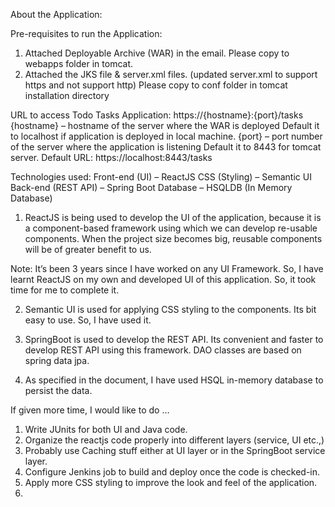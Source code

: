 About the Application:


Pre-requisites to run the Application:
1.	Attached Deployable Archive (WAR) in the email. Please copy to webapps folder in tomcat.
2.	Attached the JKS file & server.xml files. (updated server.xml to support https and not support http)
Please copy to conf folder in tomcat installation directory

URL to access Todo Tasks Application: https://{hostname}:{port}/tasks
{hostname} – hostname of the server where the WAR is deployed
Default it to localhost if application is deployed in local machine.
{port} – port number of the server where the application is listening
Default it to 8443 for tomcat server.
Default URL: https://localhost:8443/tasks

Technologies used:
Front-end (UI) – ReactJS
CSS (Styling) – Semantic UI
Back-end (REST API) – Spring Boot
Database – HSQLDB (In Memory Database)


1.	ReactJS is being used to develop the UI of the application, because it is a component-based framework using which we can develop re-usable components. When the project size becomes big, reusable components will be of greater benefit to us.

Note: It’s been 3 years since I have worked on any UI Framework. So, I have learnt ReactJS on my own and developed UI of this application. So, it took time for me to complete it.

2.	Semantic UI is used for applying CSS styling to the components. Its bit easy to use. So, I have used it.

3.	SpringBoot is used to develop the REST API. Its convenient and faster to develop REST API using this framework.
              DAO classes are based on spring data jpa.
4.	As specified in the document, I have used HSQL in-memory database to persist the data.
  


 
If given more time, I would like to do …
1.	Write JUnits for both UI and Java code.
2.	Organize the reactjs code properly into different layers (service, UI etc.,)
3.	Probably use Caching stuff either at UI layer or in the SpringBoot service layer.
4.	Configure Jenkins job to build and deploy once the code is checked-in.
5.	Apply more CSS styling to improve the look and feel of the application.
6.	

